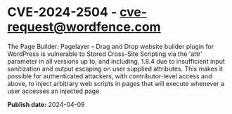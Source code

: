 # CVE-2024-2504 - cve-request@wordfence.com

The Page Builder: Pagelayer – Drag and Drop website builder plugin for WordPress is vulnerable to Stored Cross-Site Scripting via the 'attr' parameter in all versions up to, and including, 1.8.4 due to insufficient input sanitization and output escaping on user supplied attributes. This makes it possible for authenticated attackers, with contributor-level access and above, to inject arbitrary web scripts in pages that will execute whenever a user accesses an injected page.

**Publish date:** 2024-04-09
